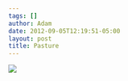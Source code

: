 ```yaml
---
tags: []
author: Adam
date: 2012-09-05T12:19:51-05:00
layout: post
title: Pasture
---
```


![](/media/m9w2x4tw0x1qga9s2o1_1280.jpg)
